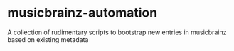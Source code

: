 musicbrainz-automation
======================

A collection of rudimentary scripts to bootstrap new entries in musicbrainz based on existing metadata
